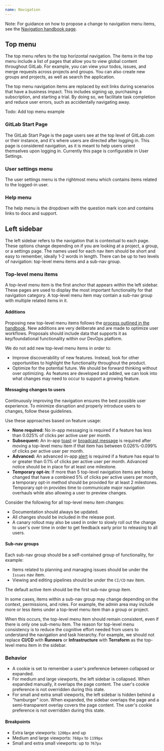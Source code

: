 ```yaml
---
name: Navigation
---
```


Note: For guidance on how to propose a change to navigation menu items, see the [Navigation handbook page](https://about.gitlab.com/handbook/engineering/ux/navigation/).

## Top menu

The top menu refers to the top horizontal navigation. The items in the top menu include a list of pages that allow you to view global content throughout GitLab. For example, you can view your todos, issues, and merge requests across projects and groups. You can also create new groups and projects, as well as search the application. 

The top menu navigation items are replaced by exit links during scenarios that have a business impact. This includes signing up, purchasing a subscription, and starting a trial. By doing so, we facilitate task completion and reduce user errors, such as accidentally navigating away.

Todo: Add top menu example

### GitLab Start Page
The GitLab Start Page is the page users see at the top level of GitLab.com or their instance, and it's where users are directed after logging in. This page is considered navigation, as it is meant to help users orient themselves upon logging in. Currently this page is configurable in User Settings.

### User settings menu
The user settings menu is the rightmost menu which contains items related to the logged-in user.

### Help menu
The help menu is the dropdown with the question mark icon and contains links to docs and support. 

## Left sidebar

The left sidebar refers to the navigation that is contextual to each page. These options change depending on if you are looking at a project, a group, or a settings page. The names used for each nav item should be short and easy to remember, ideally 1-2 words in length. There can be up to two levels of navigation: top-level menu items and a sub-nav group. 

### Top-level menu items

A top-level menu item is the first anchor that appears within the left sidebar. These pages are used to display the most important functionality for that navigation category. A top-level menu item may contain a sub-nav group with multiple related items in it.

#### Additions

Proposing new top-level menu items follows the [process outlined in the handbook](https://about.gitlab.com/handbook/engineering/ux/navigation/). New additions are very deliberate and are made to optimize user workflows. Proposals should include data that supports it as key/foundational functionality within our DevOps platform.

We do not add new top-level menu items in order to:

- Improve discoverability of new features. Instead, look for other opportunities to highlight the functionality throughout the product.
- Optimize for the potential future. We should be forward thinking without over optimizing. As features are developed and added, we can look into what changes may need to occur to support a growing feature.

#### Messaging changes to users

Continuously improving the navigation ensures the best possible user experience. To minimize disruption and properly introduce users to changes, follow these guidelines.

Use these approaches based on feature usage:

- **None required:** No in-app messaging is required if a feature has less than 0.025% of clicks per active user per month.
- **Subsequent:** An in-app [toast](/components/toast) or [broadcast message](/components/toast) is required after moving a top-level menu item if that item has between 0.026%-0.099% of clicks per active user per month.
- **Advanced:** An advanced in-app [alert](/components/alert) is required if a feature has equal to or greater than 0.1% of clicks per active user per month. Advanced notice should be in place for at least one milestone.
- **Temporary opt-in:** If more than 5 top-level navigation items are being changed that have a combined 5% of clicks per active users per month, a temporary opt-in method should be provided for at least 2 milestones. Temporary opt-in provides time to communicate major navigation overhauls while also allowing a user to preview changes.

Consider the following for all top-level menu item changes:

- Documentation should always be updated.
- All changes should be included in the release post.
- A canary rollout may also be used in order to slowly roll out the change to user's over time in order to get feedback early prior to releasing to all users.

#### Sub-nav groups

Each sub-nav group should be a self-contained group of functionality, for example:

- Items related to planning and managing issues should be under the `Issues` nav item.
- Viewing and editing pipelines should be under the `CI/CD` nav item.

The default active item should be the first sub-nav group item.

In some cases, items within a sub-nav group may change depending on the context, permissions, and roles. For example, the admin area may include more or less items under a top-level menu item than a group or project. 

When this occurs, the top-level menu item should remain consistent, even if there is only one sub-menu item. The reason for top-level menu consistency is to reduce the cognitive effort needed from users to understand the navigation and task hierarchy. For example, we should not replace **CI/CD** with **Runners** or **Infrastructure** with **Terraform** as the top-level menu item in the sidebar.

### Behavior

- A cookie is set to remember a user's preference between collapsed or expanded.
- For medium and large viewports, the left sidebar is collapsed. When expanded manually, it overlaps the page content. The user's cookie preference is not overridden during this state.
- For small and extra small viewports, the left sidebar is hidden behind a "hamburger" icon. When expanded, the sidebar overlaps the page and a semi-transparent overlay covers the page content. The user's cookie preference is not overridden during this state.

#### Breakpoints

- Extra large viewports: `1200px` and up
- Medium and large viewports: `768px` to `1199px`
- Small and extra small viewports: up to `767px`
